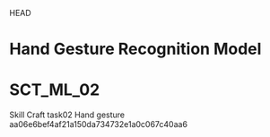  HEAD
# Hand Gesture Recognition Model
# SCT_ML_02
Skill Craft task02 Hand gesture
 aa06e6bef4af21a150da734732e1a0c067c40aa6
